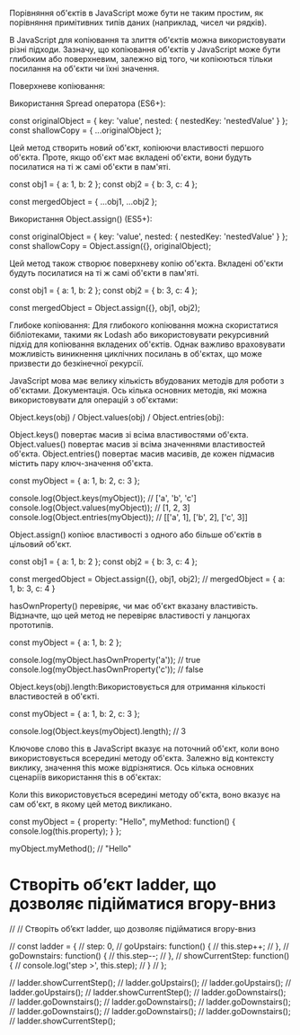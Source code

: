Порівняння об'єктів в JavaScript може бути не таким простим, як порівняння примітивних типів даних (наприклад, чисел чи рядків). 






В JavaScript для копіювання та злиття об'єктів можна використовувати різні підходи. Зазначу, що копіювання об'єктів у JavaScript може бути глибоким або поверхневим, залежно від того, чи копіюються тільки посилання на об'єкти чи їхні значення.



Поверхневе копіювання:



Використання Spread оператора (ES6+):

const originalObject = { key: 'value', nested: { nestedKey: 'nestedValue' } };
const shallowCopy = { ...originalObject };

Цей метод створить новий об'єкт, копіюючи властивості першого об'єкта. Проте, якщо об'єкт має вкладені об'єкти, вони будуть посилатися на ті ж самі об'єкти в пам'яті.


const obj1 = { a: 1, b: 2 };
const obj2 = { b: 3, c: 4 };

const mergedObject = { ...obj1, ...obj2 };






Використання Object.assign() (ES5+):

const originalObject = { key: 'value', nested: { nestedKey: 'nestedValue' } };
const shallowCopy = Object.assign({}, originalObject);


Цей метод також створює поверхневу копію об'єкта. Вкладені об'єкти будуть посилатися на ті ж самі об'єкти в пам'яті.


const obj1 = { a: 1, b: 2 };
const obj2 = { b: 3, c: 4 };

const mergedObject = Object.assign({}, obj1, obj2);








Глибоке копіювання:
Для глибокого копіювання можна скористатися бібліотеками, такими як Lodash або використовувати рекурсивний підхід для копіювання вкладених об'єктів. Однак важливо враховувати можливість виникнення циклічних посилань в об'єктах, що може призвести до безкінечної рекурсії.









JavaScript мова має велику кількість вбудованих методів для роботи з об'єктами. Документація. Ось кілька основних методів, які можна використовувати для операцій з об'єктами:





Object.keys(obj) / Object.values(obj) / Object.entries(obj):

Object.keys() повертає масив зі всіма властивостями об'єкта.
Object.values() повертає масив зі всіма значеннями властивостей об'єкта.
Object.entries() повертає масив масивів, де кожен підмасив містить пару ключ-значення об'єкта.

const myObject = { a: 1, b: 2, c: 3 };

console.log(Object.keys(myObject));    // ['a', 'b', 'c']
console.log(Object.values(myObject));  // [1, 2, 3]
console.log(Object.entries(myObject)); // [['a', 1], ['b', 2], ['c', 3]]





Object.assign() копіює властивості з одного або більше об'єктів в цільовий об'єкт.

const obj1 = { a: 1, b: 2 };
const obj2 = { b: 3, c: 4 };

const mergedObject = Object.assign({}, obj1, obj2);
// mergedObject = { a: 1, b: 3, c: 4 }





hasOwnProperty() перевіряє, чи має об'єкт вказану властивість. Відзначте, що цей метод не перевіряє властивості у ланцюгах прототипів.

const myObject = { a: 1, b: 2 };

console.log(myObject.hasOwnProperty('a')); // true
console.log(myObject.hasOwnProperty('c')); // false







Object.keys(obj).length:Використовується для отримання кількості властивостей в об'єкті.

const myObject = { a: 1, b: 2, c: 3 };

console.log(Object.keys(myObject).length); // 3














Ключове слово this в JavaScript вказує на поточний об'єкт, коли воно використовується всередині методу об'єкта. Залежно від контексту виклику, значення this може відрізнятися. Ось кілька основних сценаріїв використання this в об'єктах:

Коли this використовується всередині методу об'єкта, воно вказує на сам об'єкт, в якому цей метод викликано.


const myObject = {
  property: "Hello",
  myMethod: function() {
    console.log(this.property);
  }
};

myObject.myMethod(); // "Hello"





# Створіть об’єкт ladder, що дозволяє підійматися вгору-вниз

// // Створіть об’єкт ladder, що дозволяє підійматися вгору-вниз

// const ladder = {
//     step: 0,
//     goUpstairs: function() {
//         this.step++;
//     },
//     goDownstairs: function() {
//         this.step--;
//     },
//     showCurrentStep: function() {
//         console.log('step >', this.step);
//     }
// };

// ladder.showCurrentStep();
// ladder.goUpstairs();
// ladder.goUpstairs();
// ladder.goUpstairs();
// ladder.showCurrentStep();
// ladder.goDownstairs();
// ladder.goDownstairs();
// ladder.goDownstairs();
// ladder.goDownstairs();
// ladder.goDownstairs();
// ladder.goDownstairs();
// ladder.goDownstairs();
// ladder.showCurrentStep();

